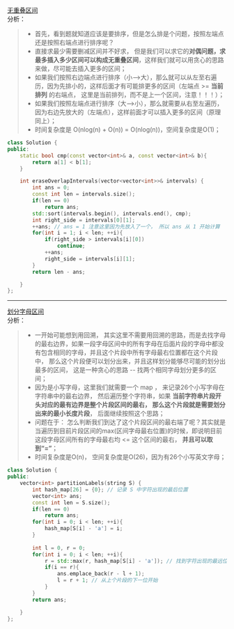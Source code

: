 [无重叠区间](https://leetcode-cn.com/problems/non-overlapping-intervals/)  
分析：  
> * 首先，看到题就知道应该是要排序，但是怎么排是个问题，按照左端点还是按照右端点进行排序呢？  
> * 直接求最少需要删减区间并不好求， 但是我们可以求它的**对偶问题，求最多插入多少区间可以构成无重叠区间**，这样我们就可以用贪心的思路来做，尽可能去插入更多的区间；  
> * 如果我们按照右边端点进行排序（小-->大），那么就可以从左至右遍历，因为先排小的，这样后面才有可能排更多的区间（左端点 >= **当前排列** 的右端点， 这里是当前排列，而不是上一个区间，注意！！！）；  
> * 如果我们按照左端点进行排序（大-->小），那么就需要从右至左遍历，因为右边先放大的（左端点），这样前面才可以插入更多的区间（原理同上）；  
> * 时间复杂度是 O(nlog(n) + O(n)) = O(nlog(n))，空间复杂度是O(1)；  
```C++
class Solution {
public: 
    static bool cmp(const vector<int>& a, const vector<int>& b){
        return a[1] < b[1];
    }

    int eraseOverlapIntervals(vector<vector<int>>& intervals) {
        int ans = 0;
        const int len = intervals.size();
        if(len == 0)
            return ans;
        std::sort(intervals.begin(), intervals.end(), cmp);
        int right_side = intervals[0][1];
        ++ans; // ans = 1 注意这里因为先放入了一个， 所以 ans 从 1 开始计算
        for(int i = 1; i < len; ++i){
            if(right_side > intervals[i][0])
                continue;
            ++ans;
            right_side = intervals[i][1];
        }
        return len - ans;

    }
};
```  
---  
[划分字母区间](https://leetcode-cn.com/problems/partition-labels/)  
分析：  
> * 一开始可能想到用回溯， 其实这里不需要用回溯的思路，而是去找字母的最右边界，如果一段字母区间中的所有字母在后面片段的字母中都没有包含相同的字母，并且这个片段中所有字母最右位置都在这个片段中， 那么这个片段便可以划分出来，并且这样划分能够尽可能的划分出最多的区间， 这是一种贪心的思路 -- 找两个相同字母划分更多的区间；  
> * 因为是小写字母，这里我们就需要一个 map ， 来记录26个小写字母在字符串中的最右边界， 然后遍历整个字符串，如果 **当前字符串片段开头对应的最有边界是整个片段区间的最右， 那么这个片段就是需要划分出来的最小长度片段**， 后面继续按照这个思路；  
> * 问题在于： 怎么判断我们到达了这个片段区间的最右端了呢？其实就是当遍历到目前片段区间的max(区间字母最右位置)的时候，即说明目前这段字母区间所有的字母最右均 <= 这个区间的最右， **并且可以取到“=”**；  
> * 时间复杂度是O(n)， 空间复杂度是O(26)，因为有26个小写英文字母；  
```C++
class Solution {
public:
    vector<int> partitionLabels(string S) {
        int hash_map[26] = {0}; // 记录 S 中字符出现的最后位置 
        vector<int> ans;
        const int len = S.size();
        if(len == 0)
            return ans;
        for(int i = 0; i < len; ++i){
            hash_map[S[i] - 'a'] = i;
        }
        
        int l = 0, r = 0;
        for(int i = 0; i < len; ++i){
            r = std::max(r, hash_map[S[i] - 'a']); // 找到字符出现的最远位置
            if(i == r){
                ans.emplace_back(r - l + 1);
                l = r + 1; // 从上个片段的下一位开始
            }
        }
        return ans;

    }
};
```
